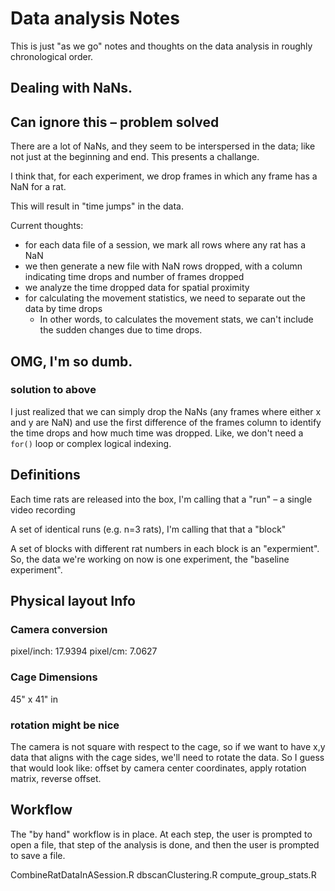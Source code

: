 # Data analysis Notes
This is just "as we go" notes and thoughts on the data analysis in roughly chronological order.

## Dealing with NaNs.
## Can ignore this – problem solved

There are a lot of NaNs, and they seem to be interspersed in the data; like not just at the beginning and end. This presents a challange.

I think that, for each experiment, we drop frames in which any frame has a NaN for a rat.

This will result in "time jumps" in the data.

Current thoughts:
- for each data file of a session, we mark all rows where any rat has a NaN
- we then generate a new file with NaN rows dropped, with a column indicating time drops and number of frames dropped
- we analyze the time dropped data for spatial proximity
- for calculating the movement statistics, we need to separate out the data by time drops
    - In other words, to calculates the movement stats, we can't include the sudden changes due to time drops. 

## OMG, I'm so dumb.
### solution to above

I just realized that we can simply drop the NaNs (any frames where either x and y are NaN) and use the first difference of the frames column to identify the time drops and how much time was dropped. Like, we don't need a `for()` loop or complex logical indexing.

## Definitions

Each time rats are released into the box, I'm calling that a "run" – a single video recording

A set of identical runs (e.g. n=3 rats), I'm calling that that a "block"

A set of blocks with different rat numbers in each block is an "expermient". So, the data we're working on now is one experiment, the "baseline experiment".

## Physical layout Info
### Camera conversion
pixel/inch: 17.9394
pixel/cm: 7.0627

### Cage Dimensions
45" x 41" in 

### rotation might be nice
The camera is not square with respect to the cage, so if we want to have x,y data that aligns with the cage sides, we'll need to rotate the data. So I guess that would look like: offset by camera center coordinates, apply rotation matrix, reverse offset.

## Workflow
The "by hand" workflow is in place. At each step, the user is prompted to open a file, that step of the analysis is done, and then the user is prompted to save a file.

CombineRatDataInASession.R
dbscanClustering.R
compute_group_stats.R

















